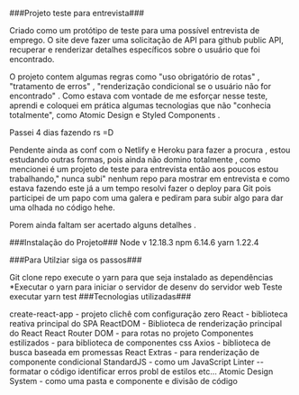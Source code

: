###Projeto teste para entrevista###

Criado como um protótipo de teste para uma possível entrevista de emprego. O site deve fazer uma solicitação de API para github public API, recuperar e renderizar detalhes específicos sobre o usuário que foi encontrado.

O projeto contem algumas regras como "uso obrigatório de rotas" , "tratamento de erros" , "renderização condicional se o usuário não for encontrado" . Como estava com vontade de me esforçar nesse teste, aprendi e coloquei em prática algumas tecnologias que não "conhecia totalmente", como Atomic Design e Styled Components .

Passei 4 dias fazendo rs =D

Pendente ainda as conf com o Netlify e Heroku para fazer a procura , estou estudando outras formas, pois ainda não domino totalmente , como mencionei é um projeto de teste para entrevista então aos poucos estou trabalhando," nunca subi" nenhum repo para mostrar em entrevista e como estava fazendo este já a um tempo resolvi fazer o deploy para Git pois participei de um papo com uma galera e pediram para subir algo para dar uma olhada no código hehe.

Porem ainda faltam ser acertado alguns detalhes .

###Instalação do Projeto### Node v 12.18.3 npm 6.14.6 yarn 1.22.4

###Para Utilziar siga os passos###

Git clone repo
execute o yarn para que seja instalado as dependências *Executar o yarn para iniciar o servidor de desenv do servidor web
Teste executar yarn test
###Tecnologias utilizadas###

create-react-app - projeto clichê com configuração zero React - biblioteca reativa principal do SPA ReactDOM - Biblioteca de renderização principal do React React Router DOM - para rotas no projeto Componentes estilizados - para biblioteca de componentes css Axios - biblioteca de busca baseada em promessas React Extras - para renderização de componente condicional StandardJS - como um JavaScript Linter -- formatar o código identificar erros probl de estilos etc... Atomic Design System - como uma pasta e componente e divisão de código
